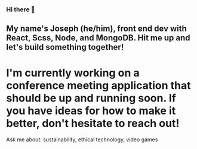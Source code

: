 ### Hi there 👋

## My name's Joseph (he/him), front end dev with React, Scss, Node, and MongoDB. Hit me up and let's build something together!

# I'm currently working on a conference meeting application that should be up and running soon. If you have ideas for how to make it better, don't hesitate to reach out!

Ask me about: sustainability, ethical technology, video games

<!--
**JosephMcGreene/JosephMcGreene** is a ✨ _special_ ✨ repository because its `README.md` (this file) appears on your GitHub profile.

Here are some ideas to get you started:

- 🌱 I’m currently learning ...
- 🤔 I’m looking for help with ...
- 📫 How to reach me: ...
- ⚡ Fun fact: ...
-->
